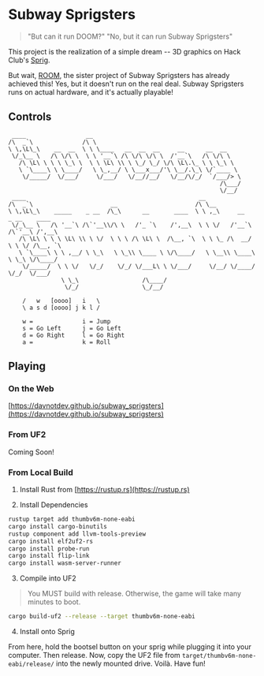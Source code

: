 # Subway Sprigsters

> "But can it run DOOM?"
> "No, but it can run Subway Sprigsters"

This project is the realization of a simple dream --
3D graphics on Hack Club's [Sprig](https://sprig.hackclub.com/).

But wait, [ROOM](https://sprig.hackclub.com/gallery/ROOM),
the sister project of Subway Sprigsters has already achieved this!
Yes, but it doesn't run on the real deal.
Subway Sprigsters runs on actual hardware, and it's actually playable!

## Controls

```
 ____                 __                                          
/\  _`\              /\ \                                         
\ \,\L\_\    __  __  \ \ \____   __  __  __     __      __  __    
 \/_\__ \   /\ \/\ \  \ \ '__`\ /\ \/\ \/\ \  /'__`\   /\ \/\ \   
   /\ \L\ \ \ \ \_\ \  \ \ \L\ \\ \ \_/ \_/ \/\ \L\.\_ \ \ \_\ \  
   \ `\____\ \ \____/   \ \_,__/ \ \___x___/'\ \__/.\_\ \/`____ \ 
    \/_____/  \/___/     \/___/   \/__//__/   \/__/\/_/  `/___/> \
                                                            /\___/
                                                            \/__/
 ____                                                 __                             
/\  _`\                      __                      /\ \__                          
\ \,\L\_\    _____    _ __  /\_\      __       ____  \ \ ,_\     __    _ __    ____  
 \/_\__ \   /\ '__`\ /\`'__\\/\ \   /'_ `\    /',__\  \ \ \/   /'__`\ /\`'__\ /',__\ 
   /\ \L\ \ \ \ \L\ \\ \ \/  \ \ \ /\ \L\ \  /\__, `\  \ \ \_ /\  __/ \ \ \/ /\__, `\
   \ `\____\ \ \ ,__/ \ \_\   \ \_\\ \____ \ \/\____/   \ \__\\ \____\ \ \_\ \/\____/
    \/_____/  \ \ \/   \/_/    \/_/ \/___L\ \ \/___/     \/__/ \/____/  \/_/  \/___/ 
               \ \_\                  /\____/                                        
                \/_/                  \_/__/

    /   w   [oooo]   i   \
    \ a s d [oooo] j k l /

    w =              i = Jump
    s = Go Left      j = Go Left
    d = Go Right     l = Go Right
    a =              k = Roll
```

## Playing

### On the Web

[https://davnotdev.github.io/subway_sprigsters](https://davnotdev.github.io/subway_sprigsters)

### From UF2

Coming Soon!

### From Local Build

1. Install Rust from [https://rustup.rs](https://rustup.rs)

2. Install Dependencies

``` sh
rustup target add thumbv6m-none-eabi
cargo install cargo-binutils
rustup component add llvm-tools-preview
cargo install elf2uf2-rs
cargo install probe-run
cargo install flip-link
cargo install wasm-server-runner
```

3. Compile into UF2

> You MUST build with release.
> Otherwise, the game will take many minutes to boot.

```sh
cargo build-uf2 --release --target thumbv6m-none-eabi
```

4. Install onto Sprig

From here, hold the bootsel button on your sprig while plugging it into your computer.
Then release.
Now, copy the UF2 file from `target/thumbv6m-none-eabi/release/` into the newly mounted drive.
Voilà.
Have fun!

